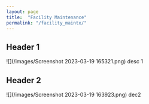 ```yaml
---
layout: page
title:  "Facility Maintenance"
permalink: "/facility_maintx/"
---
```

## Header 1
![](/images/Screenshot 2023-03-19 165321.png)
desc 1


## Header 2
![](/images/Screenshot 2023-03-19 163923.png)
dec2